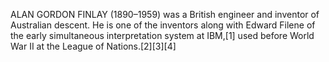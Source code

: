 ALAN GORDON FINLAY (1890–1959) was a British engineer and inventor of Australian descent. He is one of the inventors along with Edward Filene of the early simultaneous interpretation system at IBM,[1] used before World War II at the League of Nations.[2][3][4]
